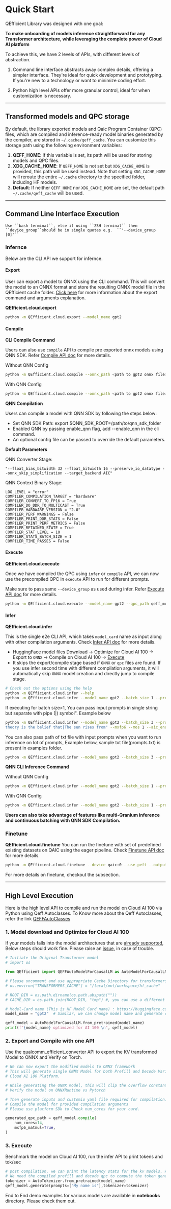 # Quick Start

QEfficient Library was designed with one goal:

**To make onboarding of models inference straightforward for any Transformer architecture, while leveraging the complete power of Cloud AI platform**

To achieve this, we have 2 levels of APIs, with different levels of abstraction.
1. Command line interface abstracts away complex details, offering a simpler interface. They're ideal for quick development and prototyping. If you're new to a technology or want to minimize coding effort.

2. Python high level APIs offer more granular control, ideal for when customization is necessary.

---

## Transformed models and QPC storage

By default, the library exported models and Qaic Program Container (QPC) files, which are compiled and inference-ready model binaries generated by the compiler, are stored in `~/.cache/qeff_cache`. You can customize this storage path using the following environment variables:

1. **QEFF_HOME**: If this variable is set, its path will be used for storing models and QPC files.
2. **XDG_CACHE_HOME**: If `QEFF_HOME` is not set but `XDG_CACHE_HOME` is provided, this path will be used instead. Note that setting `XDG_CACHE_HOME` will reroute the entire `~/.cache` directory to the specified folder, including HF models.
3. **Default**: If neither `QEFF_HOME` nor `XDG_CACHE_HOME` are set, the default path `~/.cache/qeff_cache` will be used.

---

## Command Line Interface Execution
```{NOTE}
Use ``bash terminal``, else if using ``ZSH terminal`` then ``device_group``should be in single quotes e.g.  ``'--device_group [0]'``
```
### Infernce
Below are the CLI API we support for infernce.

#### Export
User can export a model to ONNX using the CLI command. This will convert the model to an ONNX format and store the resulting ONNX model file in the QEfficient cache folder. [Click here](#export_api) for more information about the export command and arguments explanation.

**QEfficient.cloud.export**
```bash
python -m QEfficient.cloud.export --model_name gpt2
```

#### Compile
**CLI Compile Command**

Users can also use `compile` API to compile pre exported onnx models using QNN SDK. Refer [Compile API doc](#compile_api) for more details.

Without QNN Config
```bash
python -m QEfficient.cloud.compile --onnx_path <path to gpt2 onnx file> --qpc-path <path to save qpc files> --batch_size 1 --prompt_len 32 --ctx_len 128 --mxfp6 --num_cores 16 --device_group [0] --prompt "My name is" --mos 1 --aic_enable_depth_first --enable_qnn
```

With QNN Config
```bash
python -m QEfficient.cloud.compile --onnx_path <path to gpt2 onnx file> --qpc-path <path to save qpc files> --batch_size 1 --prompt_len 32 --ctx_len 128 --mxfp6 --num_cores 16 --device_group [0] --prompt "My name is" --mos 1 --aic_enable_depth_first --enable_qnn QEfficient/compile/qnn_config.json
```

**QNN Compilation**

Users can compile a model with QNN SDK by following the steps below:

* Set QNN SDK Path: export $QNN_SDK_ROOT=/path/to/qnn_sdk_folder
* Enabled QNN by passing enable_qnn flag, add --enable_qnn in the cli command.
* An optional config file can be passed to override the default parameters.

**Default Parameters**

QNN Converter Stage:

    "--float_bias_bitwidth 32 --float_bitwidth 16 --preserve_io_datatype --onnx_skip_simplification --target_backend AIC"

QNN Context Binary Stage:

    LOG_LEVEL = "error"
    COMPILER_COMPILATION_TARGET = "hardware"
    COMPILER_CONVERT_TO_FP16 = True
    COMPILER_DO_DDR_TO_MULTICAST = True
    COMPILER_HARDWARE_VERSION = "2.0"
    COMPILER_PERF_WARNINGS = False
    COMPILER_PRINT_DDR_STATS = False
    COMPILER_PRINT_PERF_METRICS = False
    COMPILER_RETAINED_STATE = True
    COMPILER_STAT_LEVEL = 10
    COMPILER_STATS_BATCH_SIZE = 1
    COMPILER_TIME_PASSES = False


#### Execute

**QEfficient.cloud.execute**

Once we have compiled the QPC using `infer` or `compile` API, we can now use the precompiled QPC in `execute` API to run for different prompts.

Make sure to pass same `--device_group` as used during infer. Refer [Execute API doc](#execute_api) for more details.

```bash
python -m QEfficient.cloud.execute --model_name gpt2 --qpc_path qeff_models/gpt2/qpc_qnn_16cores_1BS_32PL_128CL_1devices_mxfp6/qpcs --prompt "Once upon a time in" --device_group [0]
```

#### Infer
**QEfficient.cloud.infer**

This is the single e2e CLI API, which takes `model_card` name as input along with other compilation arguments. Check [Infer API doc](#infer_api) for more details.

* HuggingFace model files Download → Optimize for Cloud AI 100 → Export to `ONNX` → Compile on Cloud AI 100 → [Execute](#execute_api)
* It skips the export/compile stage based if `ONNX` or `qpc` files are found. If you use infer second time with different compilation arguments, it will automatically skip `ONNX` model creation and directly jump to compile stage.


```bash
# Check out the options using the help
python -m QEfficient.cloud.infer --help
python -m QEfficient.cloud.infer --model_name gpt2 --batch_size 1 --prompt_len 32 --ctx_len 128 --mxfp6 --num_cores 16 --device_group [0] --prompt "My name is" --mos 1 --aic_enable_depth_first
```
If executing for batch size>1,
You can pass input prompts in single string but separate with pipe (|) symbol". Example below

```bash
python -m QEfficient.cloud.infer --model_name gpt2 --batch_size 3 --prompt_len 32 --ctx_len 128 --num_cores 16 --device_group [0] --prompt "My name is|The flat earth
theory is the belief that|The sun rises from" --mxfp6 --mos 1 --aic_enable_depth_first
```

You can also pass path of txt file with input prompts when you want to run inference on lot of prompts, Example below, sample txt file(prompts.txt) is present in examples folder.

```bash
python -m QEfficient.cloud.infer --model_name gpt2 --batch_size 3 --prompt_len 32 --ctx_len 128 --num_cores 16 --device_group [0] --prompts_txt_file_path examples/prompts.txt --mxfp6 --mos 1 --aic_enable_depth_first
```
**QNN CLI Inference Command**

Without QNN Config
```bash
python -m QEfficient.cloud.infer --model_name gpt2 --batch_size 1 --prompt_len 32 --ctx_len 128 --mxfp6 --num_cores 16 --device_group [0] --prompt "My name is" --mos 1 --aic_enable_depth_first --enable_qnn
```

With QNN Config
```bash
python -m QEfficient.cloud.infer --model_name gpt2 --batch_size 1 --prompt_len 32 --ctx_len 128 --mxfp6 --num_cores 16 --device_group [0] --prompt "My name is" --mos 1 --aic_enable_depth_first --enable_qnn QEfficient/compile/qnn_config.json
```

**Users can also take advantage of features like multi-Qranium inference and continuous batching with QNN SDK Compilation.**

### Finetune
**QEfficient.cloud.finetune**
You can run the finetune with set of predefined existing datasets on QAIC using the eager pipeline. Check [Finetune API doc](#finetune_api) for more details.

```bash
python -m QEfficient.cloud.finetune --device qaic:0 --use-peft --output_dir ./meta-sam --num_epochs 2 --context_length 256
```
For more details on finetune, checkout the subsection.

---

## High Level Execution
Here is the high level API to compile and run the model on Cloud AI 100 via Python using Qeff Autoclasses.
To Know more about the Qeff Autoclasses, refer the link [QEFFAutoClasses](qeff_autoclass.md)


### 1. Model download and Optimize for Cloud AI 100

If your models falls into the model architectures that are [already supported](validated_models), Below steps should work fine.
Please raise an [issue](https://github.com/quic/efficient-transformers/issues), in case of trouble.



```Python
# Initiate the Original Transformer model
# import os

from QEfficient import QEFFAutoModelForCausalLM as AutoModelForCausalLM

# Please uncomment and use appropriate Cache Directory for transformers, in case you don't want to use default ~/.cache dir.
# os.environ["TRANSFORMERS_CACHE"] = "/local/mnt/workspace/hf_cache"

# ROOT_DIR = os.path.dirname(os.path.abspath(""))
# CACHE_DIR = os.path.join(ROOT_DIR, "tmp") #, you can use a different location for just one model by passing this param as cache_dir in below API.

# Model-Card name (This is HF Model Card name) : https://huggingface.co/gpt2-xl
model_name = "gpt2"  # Similar, we can change model name and generate corresponding models, if we have added the support in the lib.

qeff_model = AutoModelForCausalLM.from_pretrained(model_name)
print(f"{model_name} optimized for AI 100 \n", qeff_model)
```

### 2. Export and Compile with one API

Use the qualcomm_efficient_converter API to export the KV transformed Model to ONNX and Verify on Torch.

```Python
# We can now export the modified models to ONNX framework
# This will generate single ONNX Model for both Prefill and Decode Variations which are optimized for
# Cloud AI 100 Platform.

# While generating the ONNX model, this will clip the overflow constants to fp16
# Verify the model on ONNXRuntime vs Pytorch

# Then generate inputs and customio yaml file required for compilation.
# Compile the model for provided compilation arguments
# Please use platform SDk to Check num_cores for your card.

generated_qpc_path = qeff_model.compile(
    num_cores=14,
    mxfp6_matmul=True,
)
```

### 3. Execute

Benchmark the model on Cloud AI 100, run the infer API to print tokens and tok/sec

```Python
# post compilation, we can print the latency stats for the kv models, We provide API to print token and Latency stats on AI 100
# We need the compiled prefill and decode qpc to compute the token generated, This is based on Greedy Sampling Approach
tokenizer = AutoTokenizer.from_pretrained(model_name)
qeff_model.generate(prompts=["My name is"],tokenizer=tokenizer)
```
End to End demo examples for various models are available in **notebooks** directory. Please check them out.
